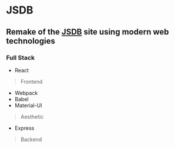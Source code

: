 # JSDB
## Remake of the [JSDB](http://wwww.jesolosandonabasket.it) site using modern web technologies

### Full Stack

* React
> Frontend
* Webpack
* Babel
* Material-UI
> Aesthetic
* Express
> Backend
